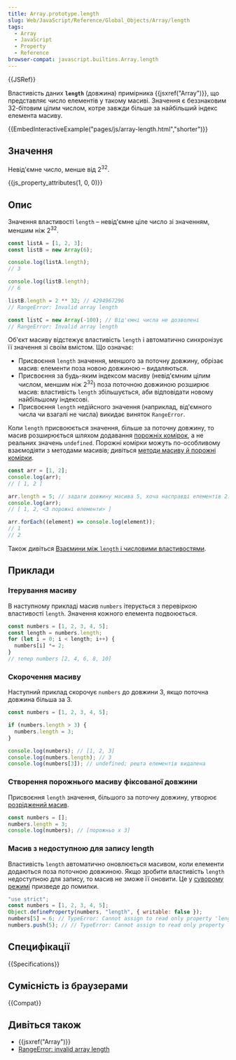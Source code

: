```yaml
---
title: Array.prototype.length
slug: Web/JavaScript/Reference/Global_Objects/Array/length
tags:
  - Array
  - JavaScript
  - Property
  - Reference
browser-compat: javascript.builtins.Array.length
---
```


{{JSRef}}

Властивість даних **`length`** (довжина) примірника {{jsxref("Array")}}, що представляє число елементів у такому масиві. Значення є беззнаковим 32-бітовим цілим числом, котре завжди більше за найбільший індекс елемента масиву.

{{EmbedInteractiveExample("pages/js/array-length.html","shorter")}}

## Значення

Невід'ємне число, менше від 2<sup>32</sup>.

{{js_property_attributes(1, 0, 0)}}

## Опис

Значення властивості `length` – невід'ємне ціле число зі значенням, меншим ніж 2<sup>32</sup>.

```js
const listA = [1, 2, 3];
const listB = new Array(6);

console.log(listA.length);
// 3

console.log(listB.length);
// 6

listB.length = 2 ** 32; // 4294967296
// RangeError: Invalid array length

const listC = new Array(-100); // Від'ємні числа не дозволені
// RangeError: Invalid array length
```

Об'єкт масиву відстежує властивість `length` і автоматично синхронізує її значення зі своїм вмістом. Що означає:

- Присвоєння `length` значення, меншого за поточну довжину, обрізає масив: елементи поза новою довжиною – видаляються.
- Присвоєння за будь-яким індексом масиву (невід'ємним цілим числом, меншим ніж 2<sup>32</sup>) поза поточною довжиною розширює масив: властивість `length` збільшується, аби відповідати новому найбільшому індексові.
- Присвоєння `length` недійсного значення (наприклад, від'ємного числа чи взагалі не числа) викидає виняток `RangeError`.

Коли `length` присвоюється значення, більше за поточну довжину, то масив розширюється шляхом додавання [порожніх комірок](/uk/docs/Web/JavaScript/Guide/Indexed_collections#rozridzheni-masyvy), а не реальних значень `undefined`. Порожні комірки можуть по-особливому взаємодіяти з методами масивів; дивіться [методи масиву й порожні комірки](/uk/docs/Web/JavaScript/Reference/Global_Objects/Array#metody-masyvu-y-porozhni-komirky).

```js
const arr = [1, 2];
console.log(arr);
// [ 1, 2 ]

arr.length = 5; // задати довжину масива 5, хоча насправді елементів 2.
console.log(arr);
// [ 1, 2, <3 порожні елементи> ]

arr.forEach((element) => console.log(element));
// 1
// 2
```

Також дивіться [Взаємини між `length` і числовими властивостями](/uk/docs/Web/JavaScript/Reference/Global_Objects/Array#vzaiemyny-mizh-length-i-chyslovymy-vlastyvostiamy).

## Приклади

### Ітерування масиву

В наступному прикладі масив `numbers` ітерується з перевіркою властивості `length`. Значення кожного елемента подвоюється.

```js
const numbers = [1, 2, 3, 4, 5];
const length = numbers.length;
for (let i = 0; i < length; i++) {
  numbers[i] *= 2;
}
// тепер numbers [2, 4, 6, 8, 10]
```

### Скорочення масиву

Наступний приклад скорочує `numbers` до довжини 3, якщо поточна довжина більша за 3.

```js
const numbers = [1, 2, 3, 4, 5];

if (numbers.length > 3) {
  numbers.length = 3;
}

console.log(numbers); // [1, 2, 3]
console.log(numbers.length); // 3
console.log(numbers[3]); // undefined; решта елементів видалена
```

### Створення порожнього масиву фіксованої довжини

Присвоєння `length` значення, більшого за поточну довжину, утворює [розріджений масив](/uk/docs/Web/JavaScript/Guide/Indexed_collections#rozridzheni-masyvy).

```js
const numbers = [];
numbers.length = 3;
console.log(numbers); // [порожньо x 3]
```

### Масив з недоступною для запису length

Властивість `length` автоматично оновлюється масивом, коли елементи додаються поза поточною довжиною. Якщо зробити властивість `length` недоступною для запису, то масив не зможе її оновити. Це у [суворому режимі](/uk/docs/Web/JavaScript/Reference/Strict_mode) призведе до помилки.

```js
"use strict";
const numbers = [1, 2, 3, 4, 5];
Object.defineProperty(numbers, "length", { writable: false });
numbers[5] = 6; // TypeError: Cannot assign to read only property 'length' of object '[object Array]'
numbers.push(5); // // TypeError: Cannot assign to read only property 'length' of object '[object Array]'
```

## Специфікації

{{Specifications}}

## Сумісність із браузерами

{{Compat}}

## Дивіться також

- {{jsxref("Array")}}
- [RangeError: invalid array length](/uk/docs/Web/JavaScript/Reference/Errors/Invalid_array_length)
